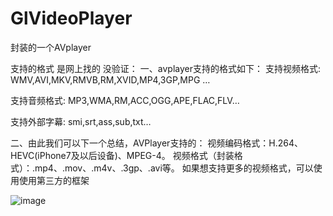 # GlVideoPlayer
封装的一个AVplayer

支持的格式 是网上找的 没验证：
一、avplayer支持的格式如下：
支持视频格式: WMV,AVI,MKV,RMVB,RM,XVID,MP4,3GP,MPG …

支持音频格式: MP3,WMA,RM,ACC,OGG,APE,FLAC,FLV…

支持外部字幕: smi,srt,ass,sub,txt…

二、由此我们可以下一个总结，AVPlayer支持的：
视频编码格式：H.264、HEVC(iPhone7及以后设备)、MPEG-4。
视频格式（封装格式）：.mp4、.mov、.m4v、.3gp、.avi等。
如果想支持更多的视频格式，可以使用使用第三方的框架

![image](https://github.com/gleeeli/GlVideoPlayer/blob/master/QQ20181212-083944-HD.gif)
